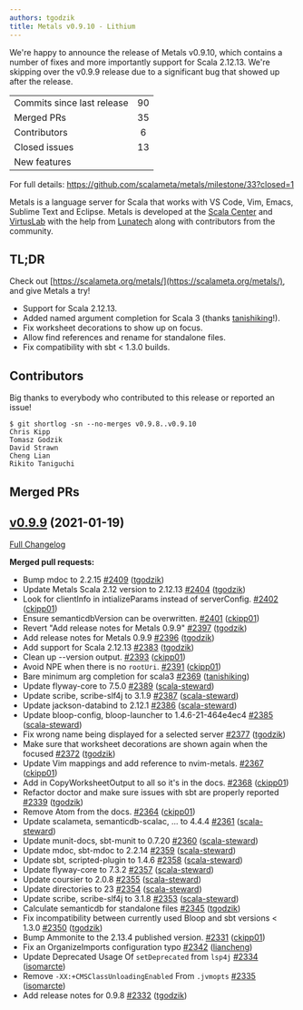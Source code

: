 ```yaml
---
authors: tgodzik
title: Metals v0.9.10 - Lithium
---
```


We're happy to announce the release of Metals v0.9.10, which contains a number
of fixes and more importantly support for Scala 2.12.13. We're skipping over the
v0.9.9 release due to a significant bug that showed up after the release.

<table>
<tbody>
  <tr>
    <td>Commits since last release</td>
    <td align="center">90</td>
  </tr>
  <tr>
    <td>Merged PRs</td>
    <td align="center">35</td>
  </tr>
    <tr>
    <td>Contributors</td>
    <td align="center">6</td>
  </tr>
  <tr>
    <td>Closed issues</td>
    <td align="center">13</td>
  </tr>
  <tr>
    <td>New features</td>
    <td align="center"></td>
  </tr>
</tbody>
</table>

For full details: https://github.com/scalameta/metals/milestone/33?closed=1

Metals is a language server for Scala that works with VS Code, Vim, Emacs,
Sublime Text and Eclipse. Metals is developed at the
[Scala Center](https://scala.epfl.ch/) and [VirtusLab](https://virtuslab.com)
with the help from [Lunatech](https://lunatech.com) along with contributors from
the community.

## TL;DR

Check out [https://scalameta.org/metals/](https://scalameta.org/metals/), and
give Metals a try!

- Support for Scala 2.12.13.
- Added named argument completion for Scala 3 (thanks
  [tanishiking](https://github.com/tanishiking)!).
- Fix worksheet decorations to show up on focus.
- Allow find references and rename for standalone files.
- Fix compatibility with sbt < 1.3.0 builds.

## Contributors

Big thanks to everybody who contributed to this release or reported an issue!

```
$ git shortlog -sn --no-merges v0.9.8..v0.9.10
Chris Kipp
Tomasz Godzik
David Strawn
Cheng Lian
Rikito Taniguchi
```

## Merged PRs

## [v0.9.9](https://github.com/scalameta/metals/tree/v0.9.10) (2021-01-19)

[Full Changelog](https://github.com/scalameta/metals/compare/v0.9.8...v0.9.10)

**Merged pull requests:**

- Bump mdoc to 2.2.15 [\#2409](https://github.com/scalameta/metals/pull/2409)
  ([tgodzik](https://github.com/tgodzik))
- Update Metals Scala 2.12 version to 2.12.13
  [\#2404](https://github.com/scalameta/metals/pull/2404)
  ([tgodzik](https://github.com/tgodzik))
- Look for clientInfo in intializeParams instead of serverConfig.
  [\#2402](https://github.com/scalameta/metals/pull/2402)
  ([ckipp01](https://github.com/ckipp01))
- Ensure semanticdbVersion can be overwritten.
  [\#2401](https://github.com/scalameta/metals/pull/2401)
  ([ckipp01](https://github.com/ckipp01))
- Revert "Add release notes for Metals 0.9.9"
  [\#2397](https://github.com/scalameta/metals/pull/2397)
  ([tgodzik](https://github.com/tgodzik))
- Add release notes for Metals 0.9.9
  [\#2396](https://github.com/scalameta/metals/pull/2396)
  ([tgodzik](https://github.com/tgodzik))
- Add support for Scala 2.12.13
  [\#2383](https://github.com/scalameta/metals/pull/2383)
  ([tgodzik](https://github.com/tgodzik))
- Clean up --version output.
  [\#2393](https://github.com/scalameta/metals/pull/2393)
  ([ckipp01](https://github.com/ckipp01))
- Avoid NPE when there is no `rootUri`.
  [\#2391](https://github.com/scalameta/metals/pull/2391)
  ([ckipp01](https://github.com/ckipp01))
- Bare minimum arg completion for scala3
  [\#2369](https://github.com/scalameta/metals/pull/2369)
  ([tanishiking](https://github.com/tanishiking))
- Update flyway-core to 7.5.0
  [\#2389](https://github.com/scalameta/metals/pull/2389)
  ([scala-steward](https://github.com/scala-steward))
- Update scribe, scribe-slf4j to 3.1.9
  [\#2387](https://github.com/scalameta/metals/pull/2387)
  ([scala-steward](https://github.com/scala-steward))
- Update jackson-databind to 2.12.1
  [\#2386](https://github.com/scalameta/metals/pull/2386)
  ([scala-steward](https://github.com/scala-steward))
- Update bloop-config, bloop-launcher to 1.4.6-21-464e4ec4
  [\#2385](https://github.com/scalameta/metals/pull/2385)
  ([scala-steward](https://github.com/scala-steward))
- Fix wrong name being displayed for a selected server
  [\#2377](https://github.com/scalameta/metals/pull/2377)
  ([tgodzik](https://github.com/tgodzik))
- Make sure that worksheet decorations are shown again when the focused
  [\#2372](https://github.com/scalameta/metals/pull/2372)
  ([tgodzik](https://github.com/tgodzik))
- Update Vim mappings and add reference to nvim-metals.
  [\#2367](https://github.com/scalameta/metals/pull/2367)
  ([ckipp01](https://github.com/ckipp01))
- Add in CopyWorksheetOutput to all so it's in the docs.
  [\#2368](https://github.com/scalameta/metals/pull/2368)
  ([ckipp01](https://github.com/ckipp01))
- Refactor doctor and make sure issues with sbt are properly reported
  [\#2339](https://github.com/scalameta/metals/pull/2339)
  ([tgodzik](https://github.com/tgodzik))
- Remove Atom from the docs.
  [\#2364](https://github.com/scalameta/metals/pull/2364)
  ([ckipp01](https://github.com/ckipp01))
- Update scalameta, semanticdb-scalac, ... to 4.4.4
  [\#2361](https://github.com/scalameta/metals/pull/2361)
  ([scala-steward](https://github.com/scala-steward))
- Update munit-docs, sbt-munit to 0.7.20
  [\#2360](https://github.com/scalameta/metals/pull/2360)
  ([scala-steward](https://github.com/scala-steward))
- Update mdoc, sbt-mdoc to 2.2.14
  [\#2359](https://github.com/scalameta/metals/pull/2359)
  ([scala-steward](https://github.com/scala-steward))
- Update sbt, scripted-plugin to 1.4.6
  [\#2358](https://github.com/scalameta/metals/pull/2358)
  ([scala-steward](https://github.com/scala-steward))
- Update flyway-core to 7.3.2
  [\#2357](https://github.com/scalameta/metals/pull/2357)
  ([scala-steward](https://github.com/scala-steward))
- Update coursier to 2.0.8
  [\#2355](https://github.com/scalameta/metals/pull/2355)
  ([scala-steward](https://github.com/scala-steward))
- Update directories to 23
  [\#2354](https://github.com/scalameta/metals/pull/2354)
  ([scala-steward](https://github.com/scala-steward))
- Update scribe, scribe-slf4j to 3.1.8
  [\#2353](https://github.com/scalameta/metals/pull/2353)
  ([scala-steward](https://github.com/scala-steward))
- Calculate semanticdb for standalone files
  [\#2345](https://github.com/scalameta/metals/pull/2345)
  ([tgodzik](https://github.com/tgodzik))
- Fix incompatibility between currently used Bloop and sbt versions < 1.3.0
  [\#2350](https://github.com/scalameta/metals/pull/2350)
  ([tgodzik](https://github.com/tgodzik))
- Bump Ammonite to the 2.13.4 published version.
  [\#2331](https://github.com/scalameta/metals/pull/2331)
  ([ckipp01](https://github.com/ckipp01))
- Fix an OrganizeImports configuration typo
  [\#2342](https://github.com/scalameta/metals/pull/2342)
  ([liancheng](https://github.com/liancheng))
- Update Deprecated Usage Of `setDeprecated` from `lsp4j`
  [\#2334](https://github.com/scalameta/metals/pull/2334)
  ([isomarcte](https://github.com/isomarcte))
- Remove `-XX:+CMSClassUnloadingEnabled` From `.jvmopts`
  [\#2335](https://github.com/scalameta/metals/pull/2335)
  ([isomarcte](https://github.com/isomarcte))
- Add release notes for 0.9.8
  [\#2332](https://github.com/scalameta/metals/pull/2332)
  ([tgodzik](https://github.com/tgodzik))
